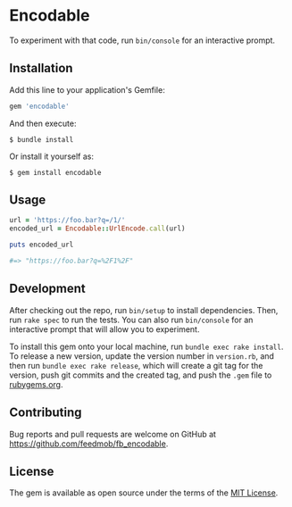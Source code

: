 # Encodable

 To experiment with that code, run `bin/console` for an interactive prompt.

## Installation

Add this line to your application's Gemfile:

```ruby
gem 'encodable'
```

And then execute:

    $ bundle install

Or install it yourself as:

    $ gem install encodable

## Usage

```ruby
url = 'https://foo.bar?q=/1/'
encoded_url = Encodable::UrlEncode.call(url)

puts encoded_url

#=> "https://foo.bar?q=%2F1%2F"
```

## Development

After checking out the repo, run `bin/setup` to install dependencies. Then, run `rake spec` to run the tests. You can also run `bin/console` for an interactive prompt that will allow you to experiment.

To install this gem onto your local machine, run `bundle exec rake install`. To release a new version, update the version number in `version.rb`, and then run `bundle exec rake release`, which will create a git tag for the version, push git commits and the created tag, and push the `.gem` file to [rubygems.org](https://rubygems.org).

## Contributing

Bug reports and pull requests are welcome on GitHub at https://github.com/feedmob/fb_encodable.

## License

The gem is available as open source under the terms of the [MIT License](https://opensource.org/licenses/MIT).
